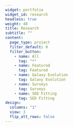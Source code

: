 ```yaml
---
widget: portfolio
widget_id: research
headless: true
weight: 40
title: Research
subtitle: ""
content:
  page_type: project
  filter_default: 0
  filter_button:
    - name: All
      tag: "*"
    - name: Featured
      tag: Featured
    - name: Galaxy Evolution
      tag: Galaxy Evolution
    - name: Surveys
      tag: Surveys
    - name: SED Fitting
      tag: SED Fitting
design:
  columns: "1"
  view: 3
  flip_alt_rows: false
---
```

